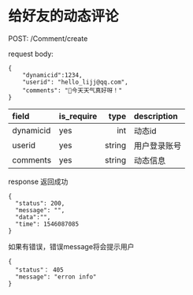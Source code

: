 # 给好友的动态评论

POST:  /Comment/create

request body:
```
{
    "dynamicid":1234,
    "userid": "hello_lijj@qq.com",
    "comments": "今天天气真好呀！"
}
```
| field      |  is_require |type     | description | 
| :--------  | ------------|--------:| :------     | 
| dynamicid     |   yes       | int  | 动态id | 
| userid     |   yes       | string  | 用户登录账号 | 
| comments   |   yes       | string  | 动态信息  |  


response
返回成功
```
{
  "status": 200,
  "message": "",
  "data":"",
  "time": 1546087085
}
```
如果有错误，错误message将会提示用户
```
{
  "status"： 405
  "message": "erron info"
}

```